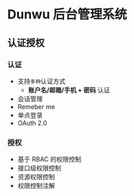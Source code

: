 # Dunwu 后台管理系统

## 认证授权

### 认证

- 支持`多种`认证方式
  - **账户名/邮箱/手机 + 密码** 认证
- 会话管理
- Remeber me
- 单点登录
- OAuth 2.0

### 授权

- 基于 RBAC 的权限控制
- 接口级权限控制
- 资源权限控制
- 权限控制注解